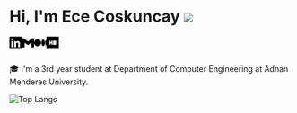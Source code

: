 # Hi, I'm Ece Coskuncay <img src="https://media.giphy.com/media/hvRJCLFzcasrR4ia7z/giphy.gif" width="25px">


[<img align="left" alt="ececoskuncay | LinkedIn" width="22px" src="./linkedin.svg" />][linkedin]
[<img align="left" alt="ececoskuncay | Gmail" width="22px" src="./gmail.svg" />][gmail]
[<img align="left" alt="ecosy | Medium" width="22px" src="./medium.svg" />][medium]
[<img align="left" alt="ececosy | Hackerrank" width="22px" src="./hackerrank.svg" />][hackerrank]
<br>
<br>

🎓  I'm a 3rd year student at Department of Computer Engineering at Adnan Menderes University. 

![Top Langs](https://github-readme-stats.vercel.app/api/top-langs/?username=ececsk&theme=great-gatsby&layout=compact)

[linkedin]: https://www.linkedin.com/in/ececoskuncay/
[gmail]: mailto:ececoskuncay@gmail.com
[hackerrank]: https://www.hackerrank.com/ececosy
[medium]: https://ecosy.medium.com/



